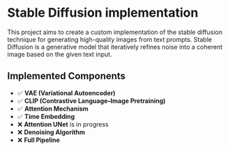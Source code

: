 # Stable Diffusion implementation

This project aims to create a custom implementation of the stable diffusion technique for generating high-quality images from text prompts. Stable Diffusion is a generative model that iteratively refines noise into a coherent image based on the given text input.

## Implemented Components

- ✅ **VAE (Variational Autoencoder)**
- ✅ **CLIP (Contrastive Language–Image Pretraining)**
- ✅ **Attention Mechanism**
- ✅ **Time Embedding**
- ❌ **Attention UNet** is in progress
- ❌ **Denoising Algorithm**
- ❌ **Full Pipeline**